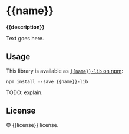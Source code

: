 # {{name}}

**{{description}}**

Text goes here.

## Usage

This library is available as [`{{name}}-lib` on npm](https://www.npmjs.com/package/{{name}}):

```
npm install --save {{name}}-lib
```

TODO: explain.

## License

© {{license}} license.
